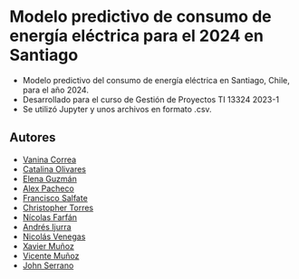 # Modelo predictivo de consumo de energía eléctrica para el 2024 en Santiago

* Modelo predictivo del consumo de energía eléctrica en Santiago, Chile, para el año 2024.
* Desarrollado para el curso de Gestión de Proyectos TI 13324 2023-1
* Se utilizó Jupyter y unos archivos en formato .csv.

## Autores
* [Vanina Correa](https://github.com/Vanina11)
* [Catalina Olivares](https://github.com/CatalinaOlivares)
* [Elena Guzmán](https://github.com/strxngers)
* [Alex Pacheco](https://github.com/turskein)
* [Francisco Salfate](https://github.com/s4lfatee)
* [Christopher Torres](https://github.com/Grillitoxc)
* [Nícolas Farfán](https://github.com/nic0q)
* [Andrés Ijurra](https://github.com/kogekii)
* [Nicolás Venegas](https://github.com/nicovenegas2)
* [Xavier Muñoz](https://github.com/iChavy)
* [Vicente Muñoz](https://github.com/LeVixo)
* [John Serrano](https://github.com/PodssilDev)
